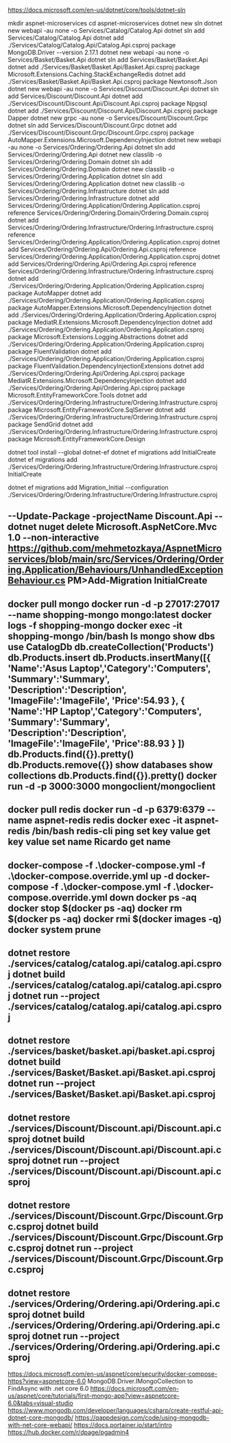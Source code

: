https://docs.microsoft.com/en-us/dotnet/core/tools/dotnet-sln

mkdir aspnet-microservices
cd aspnet-microservices
dotnet new sln
dotnet new webapi -au none -o Services/Catalog/Catalog.Api
dotnet sln add Services/Catalog/Catalog.Api
dotnet add ./Services/Catalog/Catalog.Api/Catalog.Api.csproj package MongoDB.Driver --version 2.17.1
dotnet new webapi -au none -o Services/Basket/Basket.Api
dotnet sln add Services/Basket/Basket.Api
dotnet add ./Services/Basket/Basket.Api/Basket.Api.csproj package Microsoft.Extensions.Caching.StackExchangeRedis
dotnet add ./Services/Basket/Basket.Api/Basket.Api.csproj package Newtonsoft.Json
dotnet new webapi -au none -o Services/Discount/Discount.Api
dotnet sln add Services/Discount/Discount.Api
dotnet add ./Services/Discount/Discount.Api/Discount.Api.csproj package Npgsql
dotnet add ./Services/Discount/Discount.Api/Discount.Api.csproj package Dapper
dotnet new grpc -au none -o Services/Discount/Discount.Grpc
dotnet sln add Services/Discount/Discount.Grpc
dotnet add ./Services/Discount/Discount.Grpc/Discount.Grpc.csproj package AutoMapper.Extensions.Microsoft.DependencyInjection
dotnet new webapi -au none -o Services/Ordering/Ordering.Api
dotnet sln add Services/Ordering/Ordering.Api
dotnet new classlib -o Services/Ordering/Ordering.Domain
dotnet sln add Services/Ordering/Ordering.Domain
dotnet new classlib -o Services/Ordering/Ordering.Application
dotnet sln add Services/Ordering/Ordering.Application
dotnet new classlib -o Services/Ordering/Ordering.Infrastructure
dotnet sln add Services/Ordering/Ordering.Infrastructure
dotnet add Services/Ordering/Ordering.Application/Ordering.Application.csproj reference Services/Ordering/Ordering.Domain/Ordering.Domain.csproj
dotnet add Services/Ordering/Ordering.Infrastructure/Ordering.Infrastructure.csproj reference Services/Ordering/Ordering.Application/Ordering.Application.csproj
dotnet add Services/Ordering/Ordering.Api/Ordering.Api.csproj reference Services/Ordering/Ordering.Application/Ordering.Application.csproj
dotnet add Services/Ordering/Ordering.Api/Ordering.Api.csproj reference Services/Ordering/Ordering.Infrastructure/Ordering.Infrastructure.csproj
dotnet add ./Services/Ordering/Ordering.Application/Ordering.Application.csproj package AutoMapper
dotnet add ./Services/Ordering/Ordering.Application/Ordering.Application.csproj package AutoMapper.Extensions.Microsoft.DependencyInjection
dotnet add ./Services/Ordering/Ordering.Application/Ordering.Application.csproj package MediatR.Extensions.Microsoft.DependencyInjection
dotnet add ./Services/Ordering/Ordering.Application/Ordering.Application.csproj package Microsoft.Extensions.Logging.Abstractions
dotnet add ./Services/Ordering/Ordering.Application/Ordering.Application.csproj package FluentValidation
dotnet add ./Services/Ordering/Ordering.Application/Ordering.Application.csproj package FluentValidation.DependencyInjectionExtensions
dotnet add ./Services/Ordering/Ordering.Api/Ordering.Api.csproj package MediatR.Extensions.Microsoft.DependencyInjection
dotnet add ./Services/Ordering/Ordering.Api/Ordering.Api.csproj package Microsoft.EntityFrameworkCore.Tools
dotnet add ./Services/Ordering/Ordering.Infrastructure/Ordering.Infrastructure.csproj package Microsoft.EntityFrameworkCore.SqlServer
dotnet add ./Services/Ordering/Ordering.Infrastructure/Ordering.Infrastructure.csproj package SendGrid
dotnet add ./Services/Ordering/Ordering.Infrastructure/Ordering.Infrastructure.csproj package Microsoft.EntityFrameworkCore.Design

dotnet tool install --global dotnet-ef
dotnet ef migrations add InitialCreate
dotnet ef migrations add ./Services/Ordering/Ordering.Infrastructure/Ordering.Infrastructure.csproj InitialCreate

dotnet ef migrations add Migration_Initial --configuration ./Services/Ordering/Ordering.Infrastructure/Ordering.Infrastructure.csproj

--Update-Package -projectName Discount.Api
--dotnet nuget delete Microsoft.AspNetCore.Mvc 1.0 --non-interactive
https://github.com/mehmetozkaya/AspnetMicroservices/blob/main/src/Services/Ordering/Ordering.Application/Behaviours/UnhandledExceptionBehaviour.cs
PM>Add-Migration InitialCreate
-----------------------------------------------------------------
docker pull mongo
docker run -d -p 27017:27017 --name shopping-mongo mongo:latest
docker logs -f shopping-mongo
docker exec -it shopping-mongo /bin/bash
	ls
	mongo
	show dbs
	use CatalogDb
	db.createCollection('Products')
	db.Products.insert 
	db.Products.insertMany([{ 'Name':'Asus Laptop','Category':'Computers', 'Summary':'Summary', 'Description':'Description', 'ImageFile':'ImageFile', 'Price':54.93 }, { 'Name':'HP 		Laptop','Category':'Computers', 'Summary':'Summary', 'Description':'Description', 'ImageFile':'ImageFile', 'Price':88.93 } ])
	db.Products.find({}).pretty()
	db.Products.remove({})
	show databases
	show collections
	db.Products.find({}).pretty()
docker run -d -p 3000:3000 mongoclient/mongoclient
----------------------------------------------------------------
docker pull redis
docker run -d -p 6379:6379 --name aspnet-redis redis
docker exec -it aspnet-redis /bin/bash
	redis-cli
	ping
	set key value
	get key value
	set name Ricardo
	get name
-----------------------------------------------------------------
docker-compose -f .\docker-compose.yml -f .\docker-compose.override.yml up -d
docker-compose -f .\docker-compose.yml -f .\docker-compose.override.yml down
 docker ps -aq
 docker stop $(docker ps -aq)
 docker rm $(docker ps -aq)
 docker rmi $(docker images -q)
 docker system prune
-----------------------------------------------------------------
dotnet restore ./services/catalog/catalog.api/catalog.api.csproj
dotnet build ./services/catalog/catalog.api/catalog.api.csproj
dotnet run --project ./services/catalog/catalog.api/catalog.api.csproj
-----------------------------------------------------------------
dotnet restore ./services/basket/basket.api/basket.api.csproj
dotnet build ./services/Basket/Basket.api/Basket.api.csproj
dotnet run --project ./services/Basket/Basket.api/Basket.api.csproj
-----------------------------------------------------------------
dotnet restore ./services/Discount/Discount.api/Discount.api.csproj
dotnet build ./services/Discount/Discount.api/Discount.api.csproj
dotnet run --project ./services/Discount/Discount.api/Discount.api.csproj
-----------------------------------------------------------------
dotnet restore ./services/Discount/Discount.Grpc/Discount.Grpc.csproj
dotnet build ./services/Discount/Discount.Grpc/Discount.Grpc.csproj
dotnet run --project ./services/Discount/Discount.Grpc/Discount.Grpc.csproj
-----------------------------------------------------------------
dotnet restore ./services/Ordering/Ordering.api/Ordering.api.csproj
dotnet build ./services/Ordering/Ordering.api/Ordering.api.csproj
dotnet run --project ./services/Ordering/Ordering.api/Ordering.api.csproj
-----------------------------------------------------------------

https://docs.microsoft.com/en-us/aspnet/core/security/docker-compose-https?view=aspnetcore-6.0
MongoDB.Driver.IMongoCollection to FindAsync with .net core 6.0
https://docs.microsoft.com/en-us/aspnet/core/tutorials/first-mongo-app?view=aspnetcore-6.0&tabs=visual-studio
https://www.mongodb.com/developer/languages/csharp/create-restful-api-dotnet-core-mongodb/
https://qappdesign.com/code/using-mongodb-with-net-core-webapi/
https://docs.portainer.io/start/intro
https://hub.docker.com/r/dpage/pgadmin4